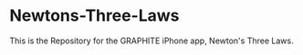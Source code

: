 Newtons-Three-Laws
==================

This is the Repository for the GRAPHITE iPhone app, Newton's Three Laws.
